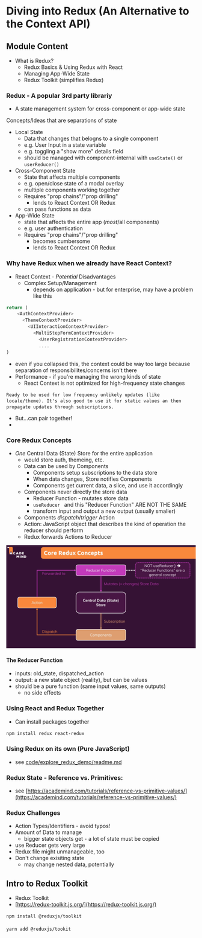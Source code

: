 # Diving into Redux (An Alternative to the Context API)

## Module Content
* What is Redux? 
  * Redux Basics & Using Redux with React
  * Managing App-Wide State
  * Redux Toolkit (simplifies Redux)

### Redux - A popular 3rd party librariy
* A state management system for cross-component or app-wide state

Concepts/Ideas that are separations of state
* Local State
  * Data that changes that belogns to a single component
  * e.g. User Input in a state variable
  * e.g. toggling a "show more" details field
  * should be managed with component-internal with ```useState()``` or ```userReducer()```
* Cross-Component State
  * State that affects multiple components
  * e.g. open/close state of a modal overlay
  * multiple components working together
  * Requires "prop chains"/"prop drilling"
    * lends to React Context OR Redux
  * can pass functions as data
* App-Wide State
  * state that affects the entire app (*most*/all components)
  * e.g. user authentication
  * Requires "prop chains"/"prop drilling"
    * becomes cumbersome
    * lends to React Context OR Redux

### Why have Redux when we already have React Context?
* React Context - *Potential* Disadvantages
  * Complex Setup/Management
    * depends on application - but for enterprise, may have a problem like this
```javascript
return (
    <AuthContextProvider>
      <ThemeContextProvider>
        <UIInteractionContextProvider>
          <MultiStepFormContextProvider>
            <UserRegistrationContextProvider>
            ....
)
```

  * even if you collapsed this, the context could be way too large because separation of responsibilites/concerns isn't there
  * Performance - if you're managing the wrong kinds of state
    * React Context is not optimized for high-frequency state changes
  ```
  Ready to be used for low frequency unlikely updates (like locale/theme). It's also good to use it for static values an then propagate updates through subscriptions.
  ```
* But...can pair together!
* 

### Core Redux Concepts

* *One* Central Data (State) Store for the entire application
  * would store auth, themeing, etc. 
  * Data can be used by Components
    * Components setup subscriptions to the data store
    * When data changes, Store notifies Components
    * Components get current data, a slice, and use it accordingly
  * Components never directly the store data
    * Reducer Function - mutates store data
    * ```useReducer ``` and this "Reducer Function" ARE NOT THE SAME
    * transform input and output a new output (usually smaller)
  *  Components *dispatch*/*trigger* Action
    * Action: JavaScript object that describes the kind of operation the reducer should perform
    * Redux forwards Actions to Reducer
 
 ![Redux Concepts Visual](./ReduxConcept.png)

 #### The Reducer Function
 * inputs: old_state, dispatched_action
 * output: a new state object (reality), but can be values
 * should be a pure function (same input values, same outputs)
   * no side effects
  

### Using React and Redux Together
* Can install packages together
```bash
npm install redux react-redux
```

### Using Redux on its own (Pure JavaScript)
* see [code/explore_redux_demo/readme.md](code/explore_redux_demo/readme.md)

### Redux State - Reference vs. Primitives:
* see [https://academind.com/tutorials/reference-vs-primitive-values/](https://academind.com/tutorials/reference-vs-primitive-values/)

### Redux Challenges
* Action Types/Identifiers - avoid typos!
* Amount of Data to manage
  * bigger state objects get - a lot of state must be copied
* use Reducer gets very large
* Redux file might unmanageable, too
* Don't change exisiting state
  * may change nested data, potentially

## Intro to Redux Toolkit
* Redux Toolkit
* [https://redux-toolkit.js.org/](https://redux-toolkit.js.org/)

```bash
npm install @reduxjs/toolkit

yarn add @reduxjs/tookit
```